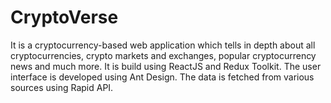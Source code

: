 # CryptoVerse
It is a cryptocurrency-based web application which tells in depth about all cryptocurrencies, crypto markets and exchanges, popular cryptocurrency news and much more. It is build using ReactJS and Redux Toolkit. The user interface is developed using Ant Design. The data is fetched from various sources using Rapid API.
